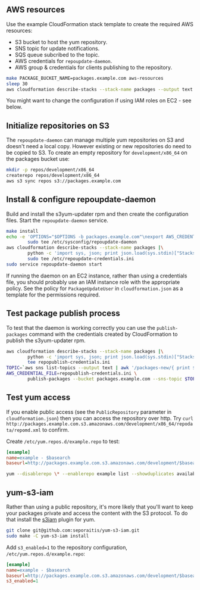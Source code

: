 
## AWS resources

Use the example CloudFormation stack template to create the required AWS resources:
- S3 bucket to host the yum repository.
- SNS topic for update notifications.
- SQS queue subcribed to the topic.
- AWS credentials for `repoupdate-daemon`.
- AWS group & credentials for clients publishing to the repository.

```sh
make PACKAGE_BUCKET_NAME=packages.example.com aws-resources
sleep 30
aws cloudformation describe-stacks --stack-name packages --output text
```

You might want to change the configuration if using IAM roles on EC2 - see below.

## Initialize repositories on S3

The `repoupdate-daemon` can manage multiple yum repositories on S3 and doesn't need a local copy.
However existing or new repositories do need to be copied to S3. To create an empty repository
for `development/x86_64` on the packages bucket use:

```sh
mkdir -p repos/development/x86_64
createrepo repos/development/x86_64
aws s3 sync repos s3://packages.example.com
```

## Install & configure repoupdate-daemon

Build and install the s3yum-updater rpm and then create the configuration files.
Start the `repoupdate-daemon` service.

```sh
make install
echo -e 'OPTIONS="$OPTIONS -b packages.example.com"\nexport AWS_CREDENTIAL_FILE=/etc/repoupdate-credentials.ini' |\
        sudo tee /etc/sysconfig/repoupdate-daemon
aws cloudformation describe-stacks --stack-name packages |\
        python -c 'import sys, json; print json.load(sys.stdin)["Stacks"][0]["Outputs"][0]["OutputValue"]' |\
        sudo tee /etc/repoupdate-credentials.ini
sudo service repoupdate-daemon start
```

If running the daemon on an EC2 instance, rather than using a credentials file, you should probably
use an IAM instance role with the appropriate policy.
See the policy for `PackageUpdateUser` in `cloudformation.json` as a template for the permissions required.

## Test package publish process

To test that the daemon is working correctly you can use the `publish-packages` command with
the credentials created by CloudFormation to publish the s3yum-updater rpm.

```sh
aws cloudformation describe-stacks --stack-name packages |\
        python -c 'import sys, json; print json.load(sys.stdin)["Stacks"][0]["Outputs"][1]["OutputValue"]' |\
        tee repopublish-credentials.ini
TOPIC=`aws sns list-topics --output text | awk '/packages-new/{ print $2 }'`
AWS_CREDENTIAL_FILE=repopublish-credentials.ini \
        publish-packages --bucket packages.example.com --sns-topic $TOPIC dist/noarch/s3yum-updater*.noarch.rpm
```

## Test yum access

If you enable public access (see the `PublicRepository` parameter in `cloudformation.json`) then you
can access the repository over http.
Try `curl http://packages.example.com.s3.amazonaws.com/development/x86_64/repodata/repomd.xml` to confirm.

Create `/etc/yum.repos.d/example.repo` to test:
```ini
[example]
name=example - $basearch
baseurl=http://packages.example.com.s3.amazonaws.com/development/$basearch
```

```sh
yum --disablerepo \* --enablerepo example list --showduplicates available
```

## yum-s3-iam

Rather than using a public repository, it's more likely that you'll want to keep your
packages private and access the content with the S3 protocol.
To do that install the [s3iam](https://github.com/seporaitis/yum-s3-iam) plugin for yum.

```sh
git clone git@github.com:seporaitis/yum-s3-iam.git
sudo make -C yum-s3-iam install
```

Add `s3_enabled=1` to the repository configuration, `/etc/yum.repos.d/example.repo`:

```ini
[example]
name=example - $basearch
baseurl=http://packages.example.com.s3.amazonaws.com/development/$basearch
s3_enabled=1
```

